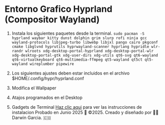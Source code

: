 # Entorno Grafico Hyprland (Compositor Wayland)

1. Instala los siguientes paquetes desde la terminal.
`sudo pacman -S hyprland waybar kitty dunst dolphin grim slurp rofi ninja gcc wayland-protocols libjpeg-turbo libwebp libjxl pango cairo pkgconf cmake libglvnd hyprutils hyprwayland-scanner hyprlang hypridle wlr-randr wlroots xdg-desktop-portal-hyprland xdg-desktop-portal-wlr xdg-desktop-portal-gtk xdg-user-dirs xdg-utils qt6-svg qt6-wayland qt6-virtualkeyboard qt6-multimedia-ffmpeg qt5-wayland qt5ct qt5-wayland wireplumber pipewire `

2. Los siguientes ajustes deben estar incluidos en el archivo $HOME/.config/hypr/hyprland.conf


3. Modifica el Wallpaper


4. Atajos programados en el Desktop


5. Gadgets de Terminal
[Haz clic aqui](https://github.com/darwin-garcia/Arch-Linux-Hyprland/blob/main/Instrucciones/Add-ons/readme.md) para ver las instrucciones de instalacion
Probado en Junio 2025
🎯 ©2025. Creado y diseñado por 👨‍💻 Darwin Garcia. 🇨🇴
